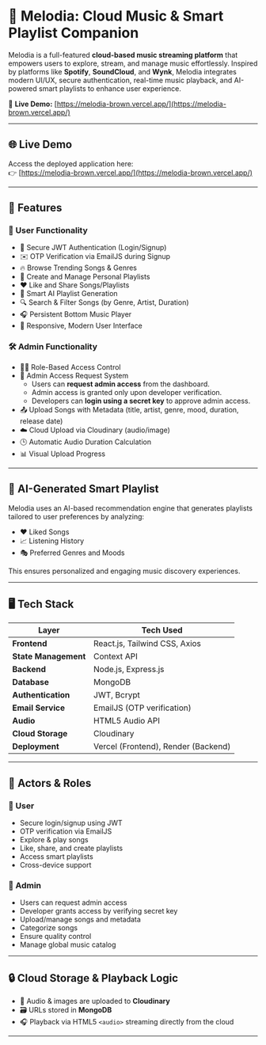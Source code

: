 # 🎵 Melodia: Cloud Music & Smart Playlist Companion

Melodia is a full-featured **cloud-based music streaming platform** that empowers users to explore, stream, and manage music effortlessly. Inspired by platforms like **Spotify**, **SoundCloud**, and **Wynk**, Melodia integrates modern UI/UX, secure authentication, real-time music playback, and AI-powered smart playlists to enhance user experience.

🔗 **Live Demo:** [https://melodia-brown.vercel.app/](https://melodia-brown.vercel.app/)

---

## 🌐 Live Demo

Access the deployed application here:  
👉 [https://melodia-brown.vercel.app/](https://melodia-brown.vercel.app/)

---

## 📌 Features

### 👤 User Functionality
- 🔐 Secure JWT Authentication (Login/Signup)
- ✉️ OTP Verification via EmailJS during Signup
- 🔥 Browse Trending Songs & Genres
- 🎵 Create and Manage Personal Playlists
- ❤️ Like and Share Songs/Playlists
- 🧠 Smart AI Playlist Generation
- 🔍 Search & Filter Songs (by Genre, Artist, Duration)
- 🎧 Persistent Bottom Music Player
- 📱 Responsive, Modern User Interface

### 🛠 Admin Functionality
- 👮‍♂️ Role-Based Access Control
- 🧾 Admin Access Request System
  - Users can **request admin access** from the dashboard.
  - Admin access is granted only upon developer verification.
  - Developers can **login using a secret key** to approve admin access.
- 📤 Upload Songs with Metadata (title, artist, genre, mood, duration, release date)
- ☁️ Cloud Upload via Cloudinary (audio/image)
- 🕒 Automatic Audio Duration Calculation
- 📊 Visual Upload Progress

---

## 🧠 AI-Generated Smart Playlist

Melodia uses an AI-based recommendation engine that generates playlists tailored to user preferences by analyzing:
- ❤️ Liked Songs
- 📈 Listening History
- 🎭 Preferred Genres and Moods

This ensures personalized and engaging music discovery experiences.

---

## 🖥️ Tech Stack

| Layer               | Tech Used                            |
|--------------------|--------------------------------------|
| **Frontend**        | React.js, Tailwind CSS, Axios        |
| **State Management**| Context API                          |
| **Backend**         | Node.js, Express.js                  |
| **Database**        | MongoDB                              |
| **Authentication**  | JWT, Bcrypt                          |
| **Email Service**   | EmailJS (OTP verification)           |
| **Audio**           | HTML5 Audio API                      |
| **Cloud Storage**   | Cloudinary                           |
| **Deployment**      | Vercel (Frontend), Render (Backend)  |

---

## 👥 Actors & Roles

### 👤 User
- Secure login/signup using JWT
- OTP verification via EmailJS
- Explore & play songs
- Like, share, and create playlists
- Access smart playlists
- Cross-device support

### 🔐 Admin
- Users can request admin access
- Developer grants access by verifying secret key
- Upload/manage songs and metadata
- Categorize songs
- Ensure quality control
- Manage global music catalog

---

## 🔒 Cloud Storage & Playback Logic

- 🎼 Audio & images are uploaded to **Cloudinary**
- 🗃️ URLs stored in **MongoDB**
- 🎧 Playback via HTML5 `<audio>` streaming directly from the cloud

---

